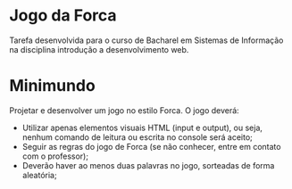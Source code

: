 # Jogo da Forca
Tarefa desenvolvida para o curso de Bacharel em Sistemas de Informação na disciplina introdução a desenvolvimento web.

# Minimundo
Projetar e desenvolver um jogo no estilo Forca. O jogo deverá:
* Utilizar apenas elementos visuais HTML (input e output), ou seja, nenhum comando de leitura ou escrita no console será aceito;
* Seguir as regras do jogo de Forca (se não conhecer, entre em contato com o professor);
* Deverão haver ao menos duas palavras no jogo, sorteadas de forma aleatória;
